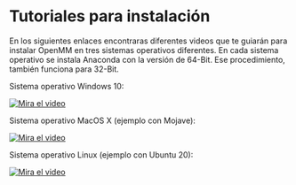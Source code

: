 # Tutoriales para instalación


En los siguientes enlaces encontraras diferentes videos que te guiarán para instalar OpenMM en tres sistemas operativos diferentes. En cada sistema operativo
se instala Anaconda con la versión de 64-Bit. Ese procedimiento, también funciona para 32-Bit.

Sistema operativo Windows 10:

[![Mira el video](https://i1.ytimg.com/vi/H_ze1cBVlms/hqdefault.jpg)](https://youtu.be/H_ze1cBVlms)

Sistema operativo MacOS X (ejemplo con Mojave):

[![Mira el video](https://i1.ytimg.com/vi/3wS_Guzgr0w/hqdefault.jpg)](https://youtu.be/3wS_Guzgr0w)

Sistema operativo Linux (ejemplo con Ubuntu 20):

[![Mira el video](https://i1.ytimg.com/vi/dlSdfcKcpn0/hqdefault.jpg)](https://youtu.be/dlSdfcKcpn0)


